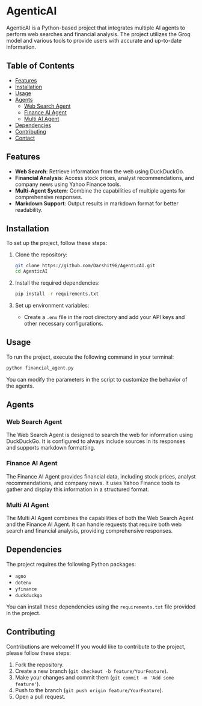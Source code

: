 # AgenticAI

AgenticAI is a Python-based project that integrates multiple AI agents to perform web searches and financial analysis. The project utilizes the Groq model and various tools to provide users with accurate and up-to-date information.

## Table of Contents
- [Features](#features)
- [Installation](#installation)
- [Usage](#usage)
- [Agents](#agents)
  - [Web Search Agent](#web-search-agent)
  - [Finance AI Agent](#finance-ai-agent)
  - [Multi AI Agent](#multi-ai-agent)
- [Dependencies](#dependencies)
- [Contributing](#contributing)
- [Contact](#contact)

## Features
- **Web Search**: Retrieve information from the web using DuckDuckGo.
- **Financial Analysis**: Access stock prices, analyst recommendations, and company news using Yahoo Finance tools.
- **Multi-Agent System**: Combine the capabilities of multiple agents for comprehensive responses.
- **Markdown Support**: Output results in markdown format for better readability.

## Installation
To set up the project, follow these steps:

1. Clone the repository:
   ```bash
   git clone https://github.com/Darshit98/AgenticAI.git
   cd AgenticAI
   ```

2. Install the required dependencies:
   ```bash
   pip install -r requirements.txt
   ```

3. Set up environment variables:
   - Create a `.env` file in the root directory and add your API keys and other necessary configurations.

## Usage
To run the project, execute the following command in your terminal:
```bash
python financial_agent.py
```


You can modify the parameters in the script to customize the behavior of the agents.

## Agents

### Web Search Agent
The Web Search Agent is designed to search the web for information using DuckDuckGo. It is configured to always include sources in its responses and supports markdown formatting.

### Finance AI Agent
The Finance AI Agent provides financial data, including stock prices, analyst recommendations, and company news. It uses Yahoo Finance tools to gather and display this information in a structured format.

### Multi AI Agent
The Multi AI Agent combines the capabilities of both the Web Search Agent and the Finance AI Agent. It can handle requests that require both web search and financial analysis, providing comprehensive responses.

## Dependencies
The project requires the following Python packages:
- `agno`
- `dotenv`
- `yfinance`
- `duckduckgo`

You can install these dependencies using the `requirements.txt` file provided in the project.

## Contributing
Contributions are welcome! If you would like to contribute to the project, please follow these steps:

1. Fork the repository.
2. Create a new branch (`git checkout -b feature/YourFeature`).
3. Make your changes and commit them (`git commit -m 'Add some feature'`).
4. Push to the branch (`git push origin feature/YourFeature`).
5. Open a pull request.
